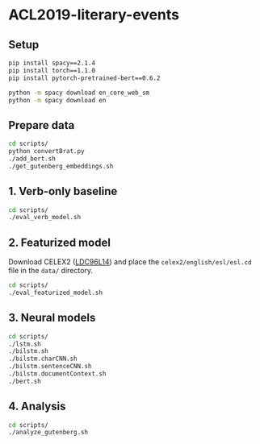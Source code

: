 # ACL2019-literary-events

## Setup

```sh
pip install spacy==2.1.4
pip install torch==1.1.0
pip install pytorch-pretrained-bert==0.6.2

python -m spacy download en_core_web_sm
python -m spacy download en
```

## Prepare data

```sh
cd scripts/
python convertBrat.py
./add_bert.sh
./get_gutenberg_embeddings.sh
```

## 1. Verb-only baseline
```sh
cd scripts/
./eval_verb_model.sh
```

## 2. Featurized model

Download CELEX2 ([LDC96L14](https://catalog.ldc.upenn.edu/LDC96L14)) and place the `celex2/english/esl/esl.cd` file in the `data/` directory.

```sh
cd scripts/
./eval_featurized_model.sh
```

## 3. Neural models

```sh
cd scripts/
./lstm.sh
./bilstm.sh
./bilstm.charCNN.sh
./bilstm.sentenceCNN.sh
./bilstm.documentContext.sh
./bert.sh
```

## 4. Analysis
```sh
cd scripts/
./analyze_gutenberg.sh
```